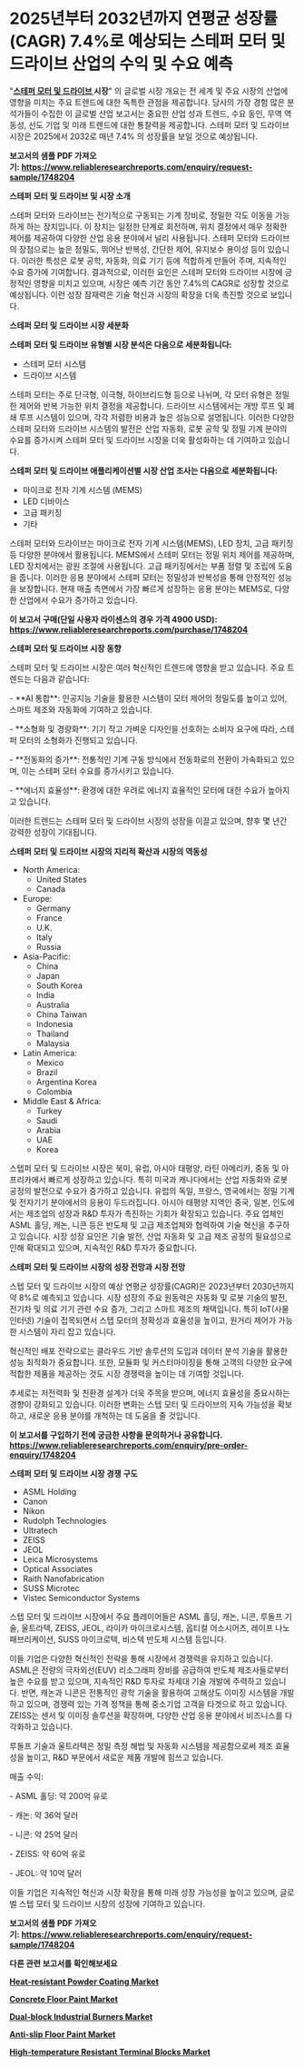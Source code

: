 <p><h1>2025년부터 2032년까지 연평균 성장률(CAGR) 7.4%로 예상되는 스테퍼 모터 및 드라이브 산업의 수익 및 수요 예측</h1></p><p>"<strong><a href="https://www.reliableresearchreports.com/stepper-motors-and-drives-r1748204?utm_campaign=105&utm_medium=7&utm_source=Github&utm_content=ia&utm_term=16032025&utm_id=stepper-motors-and-drives">스테퍼 모터 및 드라이브&nbsp;</a></strong><strong>시장</strong>" 의 글로벌 시장 개요는 전 세계 및 주요 시장의 산업에 영향을 미치는 주요 트렌드에 대한 독특한 관점을 제공합니다. 당사의 가장 경험 많은 분석가들이 수집한 이 글로벌 산업 보고서는 중요한 산업 성과 트렌드, 수요 동인, 무역 역동성, 선도 기업 및 미래 트렌드에 대한 통찰력을 제공합니다. 스테퍼 모터 및 드라이브 시장은 2025에서 2032로 매년 7.4% 의 성장률을 보일 것으로 예상됩니다.&nbsp;</p>
<p><strong>보고서의 샘플 PDF 가져오기:&nbsp;<a href="https://www.reliableresearchreports.com/enquiry/request-sample/1748204?utm_campaign=105&utm_medium=7&utm_source=Github&utm_content=ia&utm_term=16032025&utm_id=stepper-motors-and-drives">https://www.reliableresearchreports.com/enquiry/request-sample/1748204</a></strong></p>
<p><strong>스테퍼 모터 및 드라이브 및 시장 소개</strong></p>
<p><p>스테퍼 모터와 드라이브는 전기적으로 구동되는 기계 장비로, 정밀한 각도 이동을 가능하게 하는 장치입니다. 이 장치는 일정한 단계로 회전하며, 위치 결정에서 매우 정확한 제어를 제공하여 다양한 산업 응용 분야에서 널리 사용됩니다. 스테퍼 모터와 드라이브의 장점으로는 높은 정밀도, 뛰어난 반복성, 간단한 제어, 유지보수 용이성 등이 있습니다. 이러한 특성은 로봇 공학, 자동화, 의료 기기 등에 적합하게 만들어 주며, 지속적인 수요 증가에 기여합니다. 결과적으로, 이러한 요인은 스테퍼 모터와 드라이브 시장에 긍정적인 영향을 미치고 있으며, 시장은 예측 기간 동안 7.4%의 CAGR로 성장할 것으로 예상됩니다. 이런 성장 잠재력은 기술 혁신과 시장의 확장을 더욱 촉진할 것으로 보입니다.</p></p>
<p><strong>스테퍼 모터 및 드라이브 시장 세분화</strong></p>
<p><strong>스테퍼 모터 및 드라이브 유형별 시장 분석은 다음으로 세분화됩니다:</strong></p>
<p><ul><li>스테퍼 모터 시스템</li><li>드라이브 시스템</li></ul></p>
<p><p>스테퍼 모터는 주로 단극형, 이극형, 하이브리드형 등으로 나뉘며, 각 모터 유형은 정밀한 제어와 반복 가능한 위치 결정을 제공합니다. 드라이브 시스템에서는 개방 루프 및 폐쇄 루프 시스템이 있으며, 각각 저렴한 비용과 높은 성능으로 설명됩니다. 이러한 다양한 스테퍼 모터와 드라이브 시스템의 발전은 산업 자동화, 로봇 공학 및 정밀 기계 분야의 수요를 증가시켜 스테퍼 모터 및 드라이브 시장을 더욱 활성화하는 데 기여하고 있습니다.</p></p>
<p><strong>스테퍼 모터 및 드라이브 애플리케이션별 시장 산업 조사는 다음으로 세분화됩니다:</strong></p>
<p><ul><li>마이크로 전자 기계 시스템 (MEMS)</li><li>LED 디바이스</li><li>고급 패키징</li><li>기타</li></ul></p>
<p><p>스테퍼 모터와 드라이브는 마이크로 전자 기계 시스템(MEMS), LED 장치, 고급 패키징 등 다양한 분야에서 활용됩니다. MEMS에서 스테퍼 모터는 정밀 위치 제어를 제공하며, LED 장치에서는 광원 조절에 사용됩니다. 고급 패키징에서는 부품 정렬 및 조립에 도움을 줍니다. 이러한 응용 분야에서 스테퍼 모터는 정밀성과 반복성을 통해 안정적인 성능을 보장합니다. 현재 매출 측면에서 가장 빠르게 성장하는 응용 분야는 MEMS로, 다양한 산업에서 수요가 증가하고 있습니다.</p></p>
<p><strong>이 보고서 구매(단일 사용자 라이센스의 경우 가격 4900 USD): <a href="https://www.reliableresearchreports.com/purchase/1748204?utm_campaign=105&utm_medium=7&utm_source=Github&utm_content=ia&utm_term=16032025&utm_id=stepper-motors-and-drives">https://www.reliableresearchreports.com/purchase/1748204</a></strong></p>
<p><strong>스테퍼 모터 및 드라이브 시장 동향</strong></p>
<p><p>스테퍼 모터 및 드라이브 시장은 여러 혁신적인 트렌드에 영향을 받고 있습니다. 주요 트렌드는 다음과 같습니다:</p><p>- **AI 통합**: 인공지능 기술을 활용한 시스템이 모터 제어의 정밀도를 높이고 있어, 스마트 제조와 자동화에 기여하고 있습니다.</p><p>  </p><p>- **소형화 및 경량화**: 기기 작고 가벼운 디자인을 선호하는 소비자 요구에 따라, 스테퍼 모터의 소형화가 진행되고 있습니다.</p><p>- **전동화의 증가**: 전통적인 기계 구동 방식에서 전동화로의 전환이 가속화되고 있으며, 이는 스테퍼 모터 수요를 증가시키고 있습니다.</p><p>- **에너지 효율성**: 환경에 대한 우려로 에너지 효율적인 모터에 대한 수요가 높아지고 있습니다.</p><p>이러한 트렌드는 스테퍼 모터 및 드라이브 시장의 성장을 이끌고 있으며, 향후 몇 년간 강력한 성장이 기대됩니다.</p></p>
<p><strong>스테퍼 모터 및 드라이브 시장의 지리적 확산과 시장의 역동성</strong></p>
<p><ul>
    <li>
        North America:
        <ul>
            <li>United States</li>
            <li>Canada</li>
        </ul>
    </li>
    <li>
        Europe:
        <ul>
            <li>Germany</li>
            <li>France</li>
            <li>U.K.</li>
            <li>Italy</li>
            <li>Russia</li>
        </ul>
    </li>
    <li>
        Asia-Pacific:
        <ul>
            <li>China</li>
            <li>Japan</li>
            <li>South Korea</li>
            <li>India</li>
            <li>Australia</li>
            <li>China Taiwan</li>
            <li>Indonesia</li>
            <li>Thailand</li>
            <li>Malaysia</li>
        </ul>
    </li>
    <li>
        Latin America:
        <ul>
            <li>Mexico</li>
            <li>Brazil</li>
            <li>Argentina Korea</li>
            <li>Colombia</li>
        </ul>
    </li>
    <li>
        Middle East & Africa:
        <ul>
            <li>Turkey</li>
            <li>Saudi</li>
            <li>Arabia</li>
            <li>UAE</li>
            <li>Korea</li>
        </ul>
    </li>
    </ul></p>
<p><p>스텝퍼 모터 및 드라이브 시장은 북미, 유럽, 아시아 태평양, 라틴 아메리카, 중동 및 아프리카에서 빠르게 성장하고 있습니다. 특히 미국과 캐나다에서는 산업 자동화와 로봇 공정의 발전으로 수요가 증가하고 있습니다. 유럽의 독일, 프랑스, 영국에서는 정밀 기계 및 전자기기 분야에서의 응용이 두드러집니다. 아시아 태평양 지역인 중국, 일본, 인도에서는 제조업의 성장과 R&D 투자가 촉진하는 기회가 확장되고 있습니다. 주요 업체인 ASML 홀딩, 캐논, 니콘 등은 반도체 및 고급 제조업체와 협력하여 기술 혁신을 추구하고 있습니다. 시장 성장 요인은 기술 발전, 산업 자동화 및 고급 제조 공정의 필요성으로 인해 확대되고 있으며, 지속적인 R&D 투자가 중요합니다.</p></p>
<p><strong>스테퍼 모터 및 드라이브 시장의 성장 전망과 시장 전망</strong></p>
<p><p>스텝 모터 및 드라이브 시장의 예상 연평균 성장률(CAGR)은 2023년부터 2030년까지 약 8%로 예측되고 있습니다. 시장 성장의 주요 원동력은 자동화 및 로봇 기술의 발전, 전기차 및 의료 기기 관련 수요 증가, 그리고 스마트 제조의 채택입니다. 특히 IoT(사물인터넷) 기술이 접목되면서 스텝 모터의 정확성과 효율성을 높이고, 원거리 제어가 가능한 시스템이 자리 잡고 있습니다.</p><p>혁신적인 배포 전략으로는 클라우드 기반 솔루션의 도입과 데이터 분석 기술을 활용한 성능 최적화가 중요합니다. 또한, 모듈화 및 커스터마이징을 통해 고객의 다양한 요구에 적합한 제품을 제공하는 것도 시장 경쟁력을 높이는 데 기여할 것입니다. </p><p>추세로는 저전력화 및 친환경 설계가 더욱 주목을 받으며, 에너지 효율성을 중요시하는 경향이 강화되고 있습니다. 이러한 변화는 스텝 모터 및 드라이브의 지속 가능성을 확보하고, 새로운 응용 분야를 개척하는 데 도움을 줄 것입니다.</p></p>
<p><strong>이 보고서를 구입하기 전에 궁금한 사항을 문의하거나 공유합니다. <a href="https://www.reliableresearchreports.com/enquiry/pre-order-enquiry/1748204?utm_campaign=105&utm_medium=7&utm_source=Github&utm_content=ia&utm_term=16032025&utm_id=stepper-motors-and-drives">https://www.reliableresearchreports.com/enquiry/pre-order-enquiry/1748204</a></strong></p>
<p><strong>스테퍼 모터 및 드라이브 시장 경쟁 구도</strong></p>
<p><ul><li>ASML Holding</li><li>Canon</li><li>Nikon</li><li>Rudolph Technologies</li><li>Ultratech</li><li>ZEISS</li><li>JEOL</li><li>Leica Microsystems</li><li>Optical Associates</li><li>Raith Nanofabrication</li><li>SUSS Microtec</li><li>Vistec Semiconductor Systems</li></ul></p>
<p><p>스텝 모터 및 드라이브 시장에서 주요 플레이어들은 ASML 홀딩, 캐논, 니콘, 루돌프 기술, 울트라텍, ZEISS, JEOL, 라이카 마이크로시스템, 옵티컬 어소시어츠, 레이프 나노패브리케이션, SUSS 마이크로텍, 비스텍 반도체 시스템 등입니다. </p><p>이들 기업은 다양한 혁신적인 전략을 통해 시장에서 경쟁력을 유지하고 있습니다. ASML은 전량의 극자외선(EUV) 리소그래피 장비를 공급하여 반도체 제조사들로부터 높은 수요를 받고 있으며, 지속적인 R&D 투자로 차세대 기술 개발에 주력하고 있습니다. 반면, 캐논과 니콘은 전통적인 광학 기술을 활용하여 고해상도 이미징 시스템을 개발하고 있으며, 경쟁력 있는 가격 정책을 통해 중소기업 고객을 타겟으로 하고 있습니다. ZEISS는 센서 및 이미징 솔루션을 확장하며, 다양한 산업 응용 분야에서 비즈니스를 다각화하고 있습니다.</p><p>루돌프 기술과 울트라텍은 정밀 측정 해법 및 자동화 시스템을 제공함으로써 제조 효율성을 높이고, R&D 부문에서 새로운 제품 개발에 힘쓰고 있습니다.</p><p>매출 수익:</p><p>- ASML 홀딩: 약 200억 유로</p><p>- 캐논: 약 36억 달러</p><p>- 니콘: 약 25억 달러</p><p>- ZEISS: 약 60억 유로</p><p>- JEOL: 약 10억 달러</p><p>이들 기업은 지속적인 혁신과 시장 확장을 통해 미래 성장 가능성을 높이고 있으며, 글로벌 스텝 모터 및 드라이브 시장의 성장에 기여하고 있습니다.</p></p>
<p><strong>보고서의 샘플 PDF 가져오기:&nbsp;<a href="https://www.reliableresearchreports.com/enquiry/request-sample/1748204?utm_campaign=105&utm_medium=7&utm_source=Github&utm_content=ia&utm_term=16032025&utm_id=stepper-motors-and-drives">https://www.reliableresearchreports.com/enquiry/request-sample/1748204</a></strong></p>
<p><strong></strong></p>
<p><strong></strong></p>
<p><strong></strong></p>
<p><strong></strong></p>
<p><strong>다른 관련 보고서를 확인해보세요</strong></p>
<p><strong><p><a href="https://github.com/latzerelfigo48/Market-Research-Report-List-1/blob/main/heat-resistant-powder-coating-market.md?utm_campaign=105&utm_medium=7&utm_source=Github&utm_content=ia&utm_term=16032025&utm_id=stepper-motors-and-drives">Heat-resistant Powder Coating Market</a></p><p><a href="https://github.com/decockogbaro25/Market-Research-Report-List-1/blob/main/concrete-floor-paint-market.md?utm_campaign=105&utm_medium=7&utm_source=Github&utm_content=ia&utm_term=16032025&utm_id=stepper-motors-and-drives">Concrete Floor Paint Market</a></p><p><a href="https://github.com/panciujoslin3/Market-Research-Report-List-1/blob/main/dual-block-industrial-burners-market.md?utm_campaign=105&utm_medium=7&utm_source=Github&utm_content=ia&utm_term=16032025&utm_id=stepper-motors-and-drives">Dual-block Industrial Burners Market</a></p><p><a href="https://github.com/ghaligopezf5/Market-Research-Report-List-1/blob/main/anti-slip-floor-paint-market.md?utm_campaign=105&utm_medium=7&utm_source=Github&utm_content=ia&utm_term=16032025&utm_id=stepper-motors-and-drives">Anti-slip Floor Paint Market</a></p><p><a href="https://github.com/drielvinki/Market-Research-Report-List-1/blob/main/high-temperature-resistant-terminal-blocks-market.md?utm_campaign=105&utm_medium=7&utm_source=Github&utm_content=ia&utm_term=16032025&utm_id=stepper-motors-and-drives">High-temperature Resistant Terminal Blocks Market</a></p></strong></p>
<p></p>